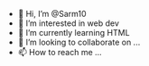 - 👋 Hi, I’m @Sarm10
- 👀 I’m interested in web dev 
- 🌱 I’m currently learning HTML 
- 💞️ I’m looking to collaborate on ...
- 📫 How to reach me ...

<!---
Sarm10/Sarm10 is a ✨ special ✨ repository because its `README.md` (this file) appears on your GitHub profile.
You can click the Preview link to take a look at your changes.
--->
